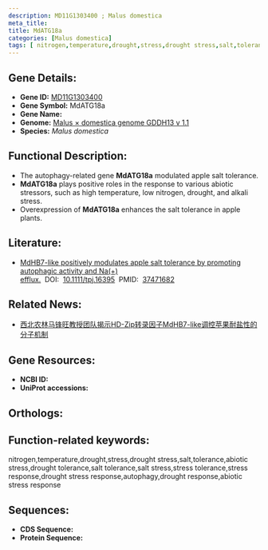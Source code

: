 ```yaml
---
description: MD11G1303400 ; Malus domestica
meta_title:
title: MdATG18a
categories: [Malus domestica]
tags: [ nitrogen,temperature,drought,stress,drought stress,salt,tolerance,abiotic stress,drought tolerance,salt tolerance,salt stress,stress tolerance,stress response,drought stress response,autophagy,drought response,abiotic stress response ]
---
```


## Gene Details:
- **Gene ID:**	[MD11G1303400]()
- **Gene Symbol:** MdATG18a
- **Gene Name:** 
- **Genome:** [Malus × domestica genome GDDH13 v 1.1]()
- **Species:** *Malus domestica*

## Functional Description:
   - The autophagy-related gene **MdATG18a** modulated apple salt tolerance.
   - **MdATG18a** plays positive roles in the response to various abiotic stressors, such as high temperature, low nitrogen, drought, and alkali stress.
   - Overexpression of **MdATG18a** enhances the salt tolerance in apple plants.

## Literature:
   - [MdHB7-like positively modulates apple salt tolerance by promoting autophagic activity and Na(+) efflux.]( https://onlinelibrary.wiley.com/doi/10.1111/tpj.16395)&nbsp;&nbsp;DOI:&nbsp;&nbsp;[10.1111/tpj.16395](https://onlinelibrary.wiley.com/doi/10.1111/tpj.16395)&nbsp;&nbsp;PMID:&nbsp;&nbsp;[37471682](https://pubmed.ncbi.nlm.nih.gov/37471682/)

## Related News:
   - [西北农林马锋旺教授团队揭示HD-Zip转录因子MdHB7-like调控苹果耐盐性的分子机制](https://mp.weixin.qq.com/s?__biz=MzIyOTY2NDYyNQ==&mid=2247577386&idx=5&sn=a00bd696ab805b22c62d2685a8d9879b&chksm=e930ac885f58b2d90ebeb666082140a76534152e32728314052658667fe89cdfa54b53fdc9a4&scene=27#wechat_redirect)

## Gene Resources:
- **NCBI ID:** [](https://www.ncbi.nlm.nih.gov/gene/?term=)
- **UniProt accessions:** [](https://www.uniprot.org/uniprotkb//entry)

## Orthologs:

## Function-related keywords:
nitrogen,temperature,drought,stress,drought stress,salt,tolerance,abiotic stress,drought tolerance,salt tolerance,salt stress,stress tolerance,stress response,drought stress response,autophagy,drought response,abiotic stress response

## Sequences:
- **CDS Sequence:**
- **Protein Sequence:**
